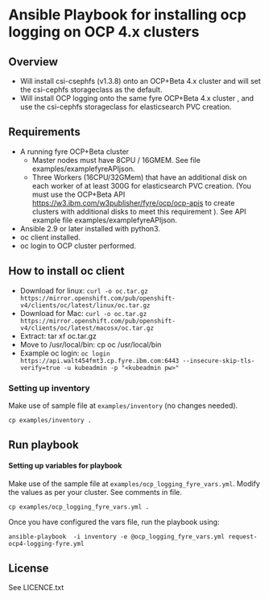 # Ansible Playbook for installing ocp logging on OCP 4.x clusters

## Overview

- Will install csi-csephfs (v1.3.8) onto an OCP+Beta 4.x cluster and will set the csi-cephfs storageclass as the default.
- Will install OCP logging onto the same fyre OCP+Beta 4.x cluster , and use the csi-cephfs storageclass for elasticsearch PVC creation.

## Requirements

  - A running fyre OCP+Beta cluster
    - Master nodes must have 8CPU / 16GMEM. See file examples/examplefyreAPIjson.
    - Three Workers (16CPU/32GMem) that have an additional disk on each worker of at least 300G for elasticsearch PVC creation. (You must use the OCP+Beta API https://w3.ibm.com/w3publisher/fyre/ocp/ocp-apis to create clusters with additional disks to meet this requirement ). See API example file examples/examplefyreAPIjson.
  - Ansible 2.9 or later installed with python3.
  - oc client installed.
  - oc login to OCP cluster performed.


## How to install oc client

  - Download for linux: `curl -o oc.tar.gz https://mirror.openshift.com/pub/openshift-v4/clients/oc/latest/linux/oc.tar.gz`
  - Download for Mac: `curl -o oc.tar.gz https://mirror.openshift.com/pub/openshift-v4/clients/oc/latest/macosx/oc.tar.gz`
  - Extract: tar xf oc.tar.gz
  - Move to /usr/local/bin: cp oc /usr/local/bin
  - Example oc login: `oc login https://api.walt454fmt3.cp.fyre.ibm.com:6443 --insecure-skip-tls-verify=true -u kubeadmin -p "<kubeadmin pw>"`


### Setting up inventory

Make use of sample file at `examples/inventory` (no changes needed).

```
cp examples/inventory .
```

## Run playbook

#### Setting up variables for playbook

Make use of the sample file at `examples/ocp_logging_fyre_vars.yml`. Modify the values as per your cluster. See comments in file.

```
cp examples/ocp_logging_fyre_vars.yml .
```

Once you have configured the vars file, run the playbook using:

```
ansible-playbook  -i inventory -e @ocp_logging_fyre_vars.yml request-ocp4-logging-fyre.yml
```

License
-------

See LICENCE.txt
